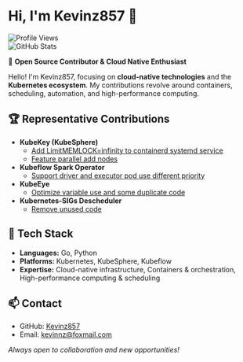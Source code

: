 # Hi, I'm Kevinz857 👋

![Profile Views](https://komarev.com/ghpvc/?username=Kevinz857&color=blue)  
![GitHub Stats](https://github-readme-stats.vercel.app/api?username=Kevinz857&show_icons=true&theme=radical)

🌱 **Open Source Contributor & Cloud Native Enthusiast**

Hello! I'm Kevinz857, focusing on **cloud-native technologies** and the **Kubernetes ecosystem**. My contributions revolve around containers, scheduling, automation, and high-performance computing.

## 🏆 Representative Contributions

- **KubeKey (KubeSphere)**
  - [Add LimitMEMLOCK=infinity to containerd systemd service](https://github.com/kubesphere/kubekey/pull/2609)
  - [Feature parallel add nodes](https://github.com/kubesphere/kubekey/pull/2575)
- **Kubeflow Spark Operator**
  - [Support driver and executor pod use different priority](https://github.com/kubeflow/spark-operator/pull/2146)
- **KubeEye**
  - [Optimize variable use and some duplicate code](https://github.com/kubesphere/kubeeye/pull/181)
- **Kubernetes-SIGs Descheduler**
  - [Remove unused code](https://github.com/kubernetes-sigs/descheduler/pull/471)

## 🔧 Tech Stack

- **Languages:** Go, Python
- **Platforms:** Kubernetes, KubeSphere, Kubeflow
- **Expertise:** Cloud-native infrastructure, Containers & orchestration, High-performance computing & scheduling

## 📫 Contact

- GitHub: [Kevinz857](https://github.com/Kevinz857)
- Email: <kevinnz@foxmail.com>

_Always open to collaboration and new opportunities!_
